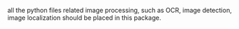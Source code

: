 all the python files related image processing, such as OCR, image detection, image localization
should be placed in this package.